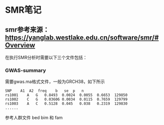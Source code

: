 # SMR笔记
## smr参考来源：https://yanglab.westlake.edu.cn/software/smr/#Overview

在执行SMR分析时需要以下三个文件包括：

### GWAS-summary 
需要gwas.ma格式文件，一般为GRCH38，如下所示

```
SNP    A1  A2  freq    b   se  p   n
rs1001    A   G   0.8493  0.0024  0.0055  0.6653  129850
rs1002    C   G   0.03606 0.0034  0.0115  0.7659  129799
rs1003    A   C   0.5128  0.045   0.038   0.2319  129830
......
```




参考人群文件 bed bim 和 fam
